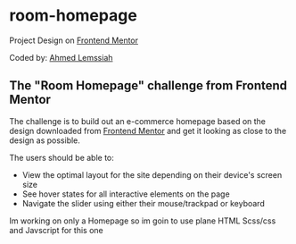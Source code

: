 # room-homepage

Project Design on [Frontend Mentor](https://www.frontendmentor.io) 

Coded by: [Ahmed Lemssiah](https://artecke.de)

## The "Room Homepage" challenge from Frontend Mentor
The challenge is to build out an e-commerce homepage based on the design downloaded from [Frontend Mentor](https://www.frontendmentor.io/challenges/room-homepage-BtdBY_ENq/hub) and get it looking as close to the design as possible.

The users should be able to:

- View the optimal layout for the site depending on their device's screen size
- See hover states for all interactive elements on the page
- Navigate the slider using either their mouse/trackpad or keyboard

Im working on only a Homepage so im goin to use plane HTML Scss/css and Javscript for this one



